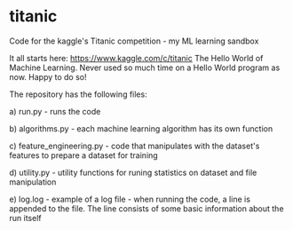 # titanic
Code for the kaggle's Titanic competition - my ML learning sandbox

It all starts here:
https://www.kaggle.com/c/titanic
The Hello World of Machine Learning. Never used so much time on a Hello World program as now. Happy to do so!

The repository has the following files:

a) run.py - runs the code

b) algorithms.py - each machine learning algorithm has its own function

c) feature_engineering.py - code that manipulates with the dataset's features to prepare a dataset for training

d) utility.py - utility functions for runing statistics on dataset and file manipulation

e) log.log - example of a log file - when running the code, a line is appended to the file. 
   The line consists of some basic information about the run itself

